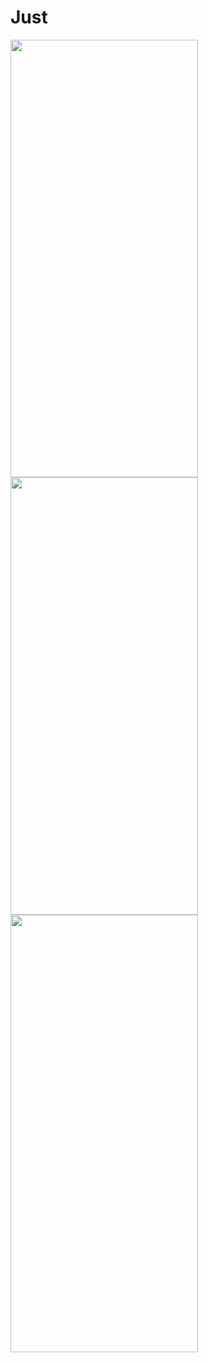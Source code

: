 # Just

<img src= "https://user-images.githubusercontent.com/102718510/233964637-18b6bde2-81aa-453f-8161-ebc1839b938d.png" width="300" height="700">  <img src= "https://user-images.githubusercontent.com/102718510/233966185-9fc6cbe3-cf00-46d8-9662-ebef08523139.png" width="300" height="700">  <img src= "https://user-images.githubusercontent.com/102718510/233967292-4fb7a043-2432-4c00-a3fb-53494e88a8e8.png" width="300" height="700">

